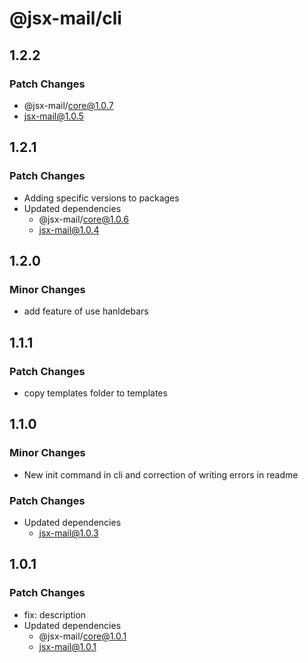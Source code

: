 # @jsx-mail/cli

## 1.2.2

### Patch Changes

- @jsx-mail/core@1.0.7
- jsx-mail@1.0.5

## 1.2.1

### Patch Changes

- Adding specific versions to packages
- Updated dependencies
  - @jsx-mail/core@1.0.6
  - jsx-mail@1.0.4

## 1.2.0

### Minor Changes

- add feature of use hanldebars

## 1.1.1

### Patch Changes

- copy templates folder to templates

## 1.1.0

### Minor Changes

- New init command in cli and correction of writing errors in readme

### Patch Changes

- Updated dependencies
  - jsx-mail@1.0.3

## 1.0.1

### Patch Changes

- fix: description
- Updated dependencies
  - @jsx-mail/core@1.0.1
  - jsx-mail@1.0.1

